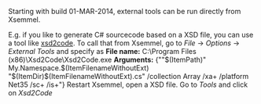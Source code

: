 Starting with build 01-MAR-2014, external tools can be run directly from Xsemmel.

E.g. if you like to generate C# sourcecode based on a XSD file, you can use a tool like [xsd2code](https://xsd2code.codeplex.com/). To call that from Xsemmel, go to _File_ -> _Options_ -> _External Tools_ and specify as
**File name:** C:\Program Files (x86)\Xsd2Code\Xsd2Code.exe
**Arguments:** {""$(ItemPath)" My.Namespace.$(ItemFilenameWithoutExt) "$(ItemDir)\$(ItemFilenameWithoutExt).cs" /collection Array /xa+ /platform Net35 /sc+ /is+"}
Restart Xsemmel, open a XSD file. Go to _Tools_ and click on _Xsd2Code_




